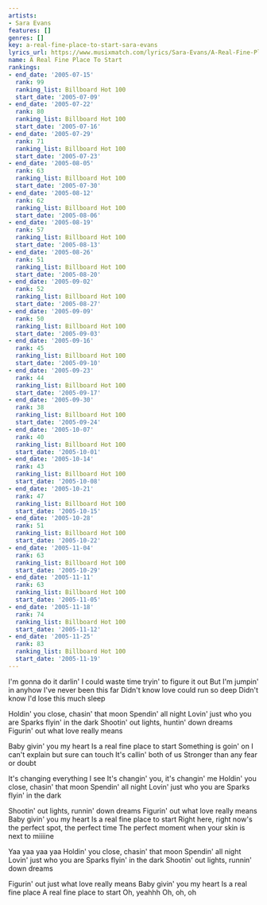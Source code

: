 ```yaml
---
artists:
- Sara Evans
features: []
genres: []
key: a-real-fine-place-to-start-sara-evans
lyrics_url: https://www.musixmatch.com/lyrics/Sara-Evans/A-Real-Fine-Place-to-Start-2
name: A Real Fine Place To Start
rankings:
- end_date: '2005-07-15'
  rank: 99
  ranking_list: Billboard Hot 100
  start_date: '2005-07-09'
- end_date: '2005-07-22'
  rank: 80
  ranking_list: Billboard Hot 100
  start_date: '2005-07-16'
- end_date: '2005-07-29'
  rank: 71
  ranking_list: Billboard Hot 100
  start_date: '2005-07-23'
- end_date: '2005-08-05'
  rank: 63
  ranking_list: Billboard Hot 100
  start_date: '2005-07-30'
- end_date: '2005-08-12'
  rank: 62
  ranking_list: Billboard Hot 100
  start_date: '2005-08-06'
- end_date: '2005-08-19'
  rank: 57
  ranking_list: Billboard Hot 100
  start_date: '2005-08-13'
- end_date: '2005-08-26'
  rank: 51
  ranking_list: Billboard Hot 100
  start_date: '2005-08-20'
- end_date: '2005-09-02'
  rank: 52
  ranking_list: Billboard Hot 100
  start_date: '2005-08-27'
- end_date: '2005-09-09'
  rank: 50
  ranking_list: Billboard Hot 100
  start_date: '2005-09-03'
- end_date: '2005-09-16'
  rank: 45
  ranking_list: Billboard Hot 100
  start_date: '2005-09-10'
- end_date: '2005-09-23'
  rank: 44
  ranking_list: Billboard Hot 100
  start_date: '2005-09-17'
- end_date: '2005-09-30'
  rank: 38
  ranking_list: Billboard Hot 100
  start_date: '2005-09-24'
- end_date: '2005-10-07'
  rank: 40
  ranking_list: Billboard Hot 100
  start_date: '2005-10-01'
- end_date: '2005-10-14'
  rank: 43
  ranking_list: Billboard Hot 100
  start_date: '2005-10-08'
- end_date: '2005-10-21'
  rank: 47
  ranking_list: Billboard Hot 100
  start_date: '2005-10-15'
- end_date: '2005-10-28'
  rank: 51
  ranking_list: Billboard Hot 100
  start_date: '2005-10-22'
- end_date: '2005-11-04'
  rank: 63
  ranking_list: Billboard Hot 100
  start_date: '2005-10-29'
- end_date: '2005-11-11'
  rank: 63
  ranking_list: Billboard Hot 100
  start_date: '2005-11-05'
- end_date: '2005-11-18'
  rank: 74
  ranking_list: Billboard Hot 100
  start_date: '2005-11-12'
- end_date: '2005-11-25'
  rank: 83
  ranking_list: Billboard Hot 100
  start_date: '2005-11-19'
---
```

I'm gonna do it darlin'
I could waste time tryin' to figure it out
But I'm jumpin' in anyhow
I've never been this far
Didn't know love could run so deep
Didn't know I'd lose this much sleep

Holdin' you close, chasin' that moon
Spendin' all night
Lovin' just who you are
Sparks flyin' in the dark
Shootin' out lights, huntin' down dreams
Figurin' out what love really means

Baby givin' you my heart
Is a real fine place to start
Something is goin' on
I can't explain but sure can touch
It's callin' both of us
Stronger than any fear or doubt

It's changing everything I see
It's changin' you, it's changin' me
Holdin' you close, chasin' that moon
Spendin' all night
Lovin' just who you are
Sparks flyin' in the dark

Shootin' out lights, runnin' down dreams
Figurin' out what love really means
Baby givin' you my heart
Is a real fine place to start
Right here, right now's the perfect spot, the perfect time
The perfect moment when your skin is next to miiiine

Yaa yaa yaa yaa
Holdin' you close, chasin' that moon
Spendin' all night
Lovin' just who you are
Sparks flyin' in the dark
Shootin' out lights, runnin' down dreams

Figurin' out just what love really means
Baby givin' you my heart
Is a real fine place
A real fine place to start
Oh, yeahhh
Oh, oh, oh
